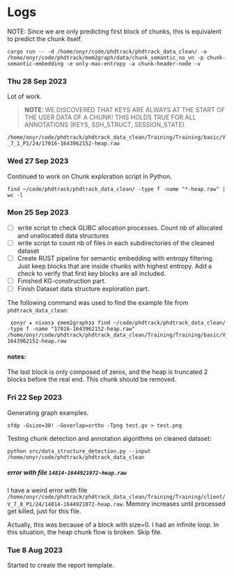 # Logs

NOTE: Since we are only predicting first block of chunks, this is equivalent to predict the chunk itself.

`cargo run -- -d /home/onyr/code/phdtrack/phdtrack_data_clean/ -o /home/onyr/code/phdtrack/mem2graph/data/chunk_semantic_no_vn -p chunk-semantic-embedding -e only-max-entropy -a chunk-header-node -v`

### Thu 28 Sep 2023

Lot of work.

> **NOTE**: WE DISCOVERED THAT KEYS ARE ALWAYS AT THE START OF THE USER DATA OF A CHUNK! THIS HOLDS TRUE FOR ALL ANNOTATIONS (KEYS, SSH_STRUCT, SESSION_STATE).

`/home/onyr/code/phdtrack/phdtrack_data_clean/Training/Training/basic/V_7_1_P1/24/17016-1643962152-heap.raw`

### Wed 27 Sep 2023

Continued to work on Chunk exploration script in Python.

```shell
find ~/code/phdtrack/phdtrack_data_clean/ -type f -name "*-heap.raw" | wc -l
```

### Mon 25 Sep 2023

* [ ] write script to check GLIBC allocation processes. Count nb of allocated and unallocated data structures
* [ ] write script to count nb of files in each subdirectories of the cleaned dataset
* [ ] Create RUST pipeline for semantic embedding with entropy filtering. Just keep blocks that are inside chunks with highest entropy. Add a check to verify that first key blocks are all included.
* [ ] Finished KG-construction part.
* [ ] Finish Dataset data structure exploration part.

The following command was used to find the example file from `phdtrack_data_clean`:

```shell
 ❮onyr ★ nixos❯ ❮mem2graph❯❯ find ~/code/phdtrack/phdtrack_data_clean/ -type f -name "17016-1643962152-heap.raw"
/home/onyr/code/phdtrack/phdtrack_data_clean/Training/Training/basic/V_7_1_P1/24/17016-1643962152-heap.raw
```

#### notes:

The last block is only composed of zeros, and the heap is truncated 2 blocks before the real end. This chunk should be removed.

### Fri 22 Sep 2023

Generating graph examples.

`sfdp -Gsize=30! -Goverlap=ortho -Tpng test.gv > test.png`

Testing chunk detection and annotation algorithms on cleaned dataset:

`python src/data_structure_detection.py --input /home/onyr/code/phdtrack/phdtrack_data_clean`

##### error with file `14814-1644921072-heap.raw`

I have a weird error with file `/home/onyr/code/phdtrack/phdtrack_data_clean/Training/Training/client/V_7_8_P1/24/14814-1644921072-heap.raw`. Memory increases until processed get killed, just for this file.

Actually, this was because of a block with size=0. I had an infinite loop. In this situation, the heap chunk flow is broken. Skip file.

### Tue 8 Aug 2023

Started to create the report template.
